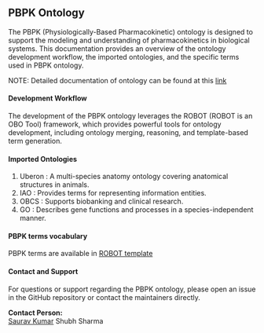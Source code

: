 ## PBPK Ontology

The PBPK (Physiologically-Based Pharmacokinetic) ontology is designed to support the modeling and understanding of pharmacokinetics in biological systems. This documentation provides an overview of the ontology development workflow, the imported ontologies, and the specific terms used in PBPK ontology.

NOTE: Detailed documentation of ontology can be found at this [link](https://crispae.github.io/pbpko/)

#### Development Workflow

The development of the PBPK ontology leverages the ROBOT (ROBOT is an OBO Tool) framework, which provides powerful tools for ontology development, including ontology merging, reasoning, and template-based term generation.

#### Imported Ontologies

1. Uberon : A multi-species anatomy ontology covering anatomical structures in animals.
2. IAO : Provides terms for representing information entities.
3. OBCS : Supports biobanking and clinical research.
4. GO : Describes gene functions and processes in a species-independent manner.

#### PBPK terms vocabulary

PBPK terms are available in [ROBOT template](https://github.com/Crispae/pbpko/blob/main/Robot/templates/vocab.tsv)

#### Contact and Support

For questions or support regarding the PBPK ontology, please open an issue in the GitHub repository or contact the maintainers directly.

**Contact Person:**  
[Saurav Kumar](saurav.kumar@iispv.cat)
Shubh Sharma
